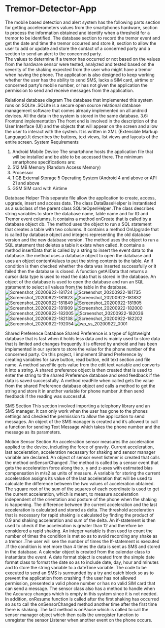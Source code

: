 # Tremor-Detector-App

The mobile based detection and alert system has the following parts section for getting accelerometers values from the smartphones hardware, section to process the information obtained and identify when a threshold for a tremor to be identified. The database section to record the tremor event and get the date and time the tremor occurred and store it, section to allow the user to add or update and store the contact of a concerned party and a section to send an alert to the concerned party.   
The values to determine if a tremor has occurred or not based on the values from the hardware sensor were tested, analyzed and tested based on the severity of the shaking expected from the user who might have a tremor when having the phone. The application is also designed to keep working whether the user has the ability to send SMS, lacks a SIM card, airtime or concerned party’s mobile number, or has not given the application the permission to send and receive messages from the application.

 Relational database diagram
The database that implemented this system runs on SQLite .SQLite is a secure open source relational database management software that comes already implemented on all android devices. All the data in the system is stored in the same database.
3.6: Frontend implementation
The front end is involved in the description of the User Interface (UI) and the objects that will appear on the screen and allow the user to interact with the system. It is written in XML (Extensible Markup Language).It describes the buttons, text views, list views and layouts of the entire screen. 
 System Requirements
1. Android Mobile Device
The smartphone hosts the application file that will be installed and be able to be accessed there. The minimum smartphone specifications are:
2. 512 MB Memory (Random Access Memory)
3. Processor
4. 1 GB External Storage
5 Operating System (Android 4 and above or API 21 and above
6. GSM SIM card with Airtime

 Database Helper 
This separate file allow the application to create, access, upgrade, insert and access data. The class DataBaseHelper is instantiated as a subclass of the parent class SQLiteOpenHelper .The class describes string variables to store the database name, table name and for ID and Tremor event columns.
It contains a method onCreate that is called by a database object db. The method uses the object to run a SQL statement that creates a table with two columns.
It contains a method OnUpgrade that is called by database object and integers representing the old database version and the new database version. The method uses the object to run a SQL statement that deletes a table it exists when called.
It contains a method insertData  that is called by a string to insert the event data to the database..the method uses a database object to open the database and uses an object contentValues to put the string contents to the table.
An if condition is then checked whether the data was inserted successfully or it failed then the database is closed.
A function getAllData that returns a cursor data type is used to read the data that is stored in the database. An object of the database is used to open the database and run an SQL statement to select all values from the table in the database.
![Screenshot_20200922-181724](https://user-images.githubusercontent.com/30049042/109650481-53f33980-7b6e-11eb-8788-5602e7b41331.png)
![Screenshot_20200922-181735](https://user-images.githubusercontent.com/30049042/109650482-55bcfd00-7b6e-11eb-9aca-09f29cc5f3af.png)
![Screenshot_20200922-181823](https://user-images.githubusercontent.com/30049042/109650485-56559380-7b6e-11eb-88a7-771219f0ec97.png)
![Screenshot_20200922-181832](https://user-images.githubusercontent.com/30049042/109650488-5786c080-7b6e-11eb-9998-77aca50d728b.png)
![Screenshot_20200922-181849](https://user-images.githubusercontent.com/30049042/109650493-59e91a80-7b6e-11eb-8a4d-25a0bc5afab7.png)
![Screenshot_20200922-181905](https://user-images.githubusercontent.com/30049042/109650495-5a81b100-7b6e-11eb-8b50-a3df72fee47f.png)
![Screenshot_20200922-181909](https://user-images.githubusercontent.com/30049042/109650500-5bb2de00-7b6e-11eb-9162-7b466fc2a87d.png)
![Screenshot_20200922-182000](https://user-images.githubusercontent.com/30049042/109650506-5c4b7480-7b6e-11eb-9012-c28516c3c460.png)
![Screenshot_20200922-182005](https://user-images.githubusercontent.com/30049042/109650509-5d7ca180-7b6e-11eb-8e82-54071e26e79e.png)
![Screenshot_20200922-182036](https://user-images.githubusercontent.com/30049042/109650513-5eadce80-7b6e-11eb-824d-4bea6f9b6737.png)
![Screenshot_20200922-182138](https://user-images.githubusercontent.com/30049042/109650517-5f466500-7b6e-11eb-8f08-d9362121ae56.png)
![Screenshot_20200922-182202](https://user-images.githubusercontent.com/30049042/109650520-60779200-7b6e-11eb-8f79-a1a81f897fbc.png)
![Screenshot_20200922-192054](https://user-images.githubusercontent.com/30049042/109650521-61102880-7b6e-11eb-8f77-3f57b8309184.png)
![wp_ss_20200922_0001](https://user-images.githubusercontent.com/30049042/109650524-62415580-7b6e-11eb-9d94-b3ffb9c0b0e3.png)


Shared Preference Database
Shared Preference is a type of lightweight database that is fast when it holds less data and is mainly used to store data that is limited and changes frequently.it is offered by android and has been implemented in our system to store the value for the phone number of the concerned party.
On this project, I implement Shared Preference by creating variables for save button, read button, edit text section and file name. A method saveFile gets value from the edit text variable and converts it into a string. A shared preference object is then created that is used to enter the string to the shared Preference database and send feedback if the data is saved successfully.
A method readFile when called gets the value from the shared Preference database object and calls a method to get the string and store it in another variable for phone number .it then send feedback if the reading was successful.

 SMS Section
This section involved importing a telephony library and an SMS manager. It can only work when the user has gone to the phones settings and checked the permission to allow the application to send messages. An object of the SMS manager is created and it’s allowed to call a function  for sending Text Message which takes the phone number and the message as its parameters.

 Motion Sensor Section
An acceleration sensor measures the acceleration applied to the device, including the force of gravity. Current acceleration, last acceleration, acceleration necessary for shaking and sensor manager variable are declared.
An object of sensor event listener is created that calls the method onSensorChanged .The method is called by a sensor event that gets the acceleration force along the x, y and z-axes with estimated bias compensation in m/s2 as units of measure. A variable for storing the current acceleration assigns its value of the last acceleration that will be used to calculate the difference between the two values of acceleration obtained.
The square root of the sum of the squares of each coordinate is used to get the current acceleration, which is meant, to measure acceleration independent of the orientation and posture of the phone when the shaking is happening.
The difference between the current acceleration and the last acceleration is calculated and stored as delta. The threshold acceleration that is necessary for rapid shaking is calculated by finding the product of 0.9 and shaking acceleration and sum of the delta.
An if-statement is then used to check if the acceleration is greater than 12 and therefore be considered a rapid shaking. An integer variable is then used to count the number of times the condition is met so as to avoid recording any shake as a tremor .The user will see the number of times the If-statement is executed .If the condition is met more than 4 times the data is sent as SMS and stored in the database.
A calendar object is created from the calendar class to instantiate the event. A  date format object is created from the simple date format class to format the date so as to include date, day, hour and minutes and to store the string variable to a dateTime variable.
The code to be executed to send an SMS is surrounded by a try and catch block so as to prevent the application from crashing if the user has not allowed permission, presented a valid phone number or has no valid SIM card that can send a message.
The sensor class also has a method to handle when the Accuracy changes which is empty in this system since it is not needed. In addition, onResume function is called after the first shaking has occurred so as to call the onSensorChanged method another time after the first time there is shaking.
The last method is onPause which is called to call the sensor manager object which then calls the unregister function to unregister the sensor Listener when another event on the phone occurs.




